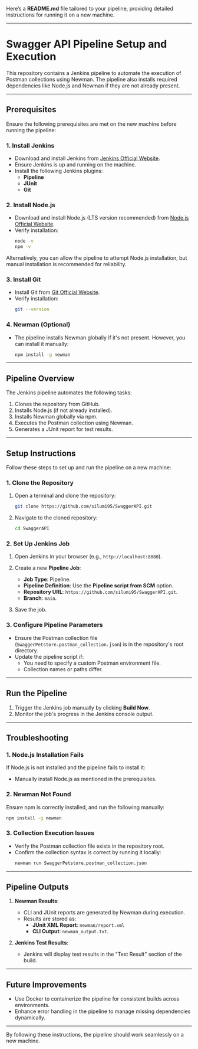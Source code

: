 Here’s a **README.md** file tailored to your pipeline, providing detailed instructions for running it on a new machine. 

---

# **Swagger API Pipeline Setup and Execution**

This repository contains a Jenkins pipeline to automate the execution of Postman collections using Newman. The pipeline also installs required dependencies like Node.js and Newman if they are not already present.

---

## **Prerequisites**

Ensure the following prerequisites are met on the new machine before running the pipeline:

### **1. Install Jenkins**
- Download and install Jenkins from [Jenkins Official Website](https://www.jenkins.io/download/).
- Ensure Jenkins is up and running on the machine.
- Install the following Jenkins plugins:
  - **Pipeline**
  - **JUnit**
  - **Git**

### **2. Install Node.js**
- Download and install Node.js (LTS version recommended) from [Node.js Official Website](https://nodejs.org/).
- Verify installation:
  ```bash
  node -v
  npm -v
  ```

Alternatively, you can allow the pipeline to attempt Node.js installation, but manual installation is recommended for reliability.

### **3. Install Git**
- Install Git from [Git Official Website](https://git-scm.com/).
- Verify installation:
  ```bash
  git --version
  ```

### **4. Newman (Optional)**
- The pipeline installs Newman globally if it's not present. However, you can install it manually:
  ```bash
  npm install -g newman
  ```

---

## **Pipeline Overview**

The Jenkins pipeline automates the following tasks:
1. Clones the repository from GitHub.
2. Installs Node.js (if not already installed).
3. Installs Newman globally via npm.
4. Executes the Postman collection using Newman.
5. Generates a JUnit report for test results.

---

## **Setup Instructions**

Follow these steps to set up and run the pipeline on a new machine:

### **1. Clone the Repository**
1. Open a terminal and clone the repository:
   ```bash
   git clone https://github.com/silumi95/SwaggerAPI.git
   ```
2. Navigate to the cloned repository:
   ```bash
   cd SwaggerAPI
   ```

### **2. Set Up Jenkins Job**
1. Open Jenkins in your browser (e.g., `http://localhost:8080`).
2. Create a new **Pipeline Job**:
   - **Job Type**: Pipeline.
   - **Pipeline Definition**: Use the **Pipeline script from SCM** option.
   - **Repository URL**: `https://github.com/silumi95/SwaggerAPI.git`.
   - **Branch**: `main`.

3. Save the job.

### **3. Configure Pipeline Parameters**
- Ensure the Postman collection file (`SwaggerPetstore.postman_collection.json`) is in the repository's root directory.
- Update the pipeline script if:
  - You need to specify a custom Postman environment file.
  - Collection names or paths differ.

---

## **Run the Pipeline**

1. Trigger the Jenkins job manually by clicking **Build Now**.
2. Monitor the job's progress in the Jenkins console output.

---

## **Troubleshooting**

### **1. Node.js Installation Fails**
If Node.js is not installed and the pipeline fails to install it:
- Manually install Node.js as mentioned in the prerequisites.

### **2. Newman Not Found**
Ensure npm is correctly installed, and run the following manually:
```bash
npm install -g newman
```

### **3. Collection Execution Issues**
- Verify the Postman collection file exists in the repository root.
- Confirm the collection syntax is correct by running it locally:
  ```bash
  newman run SwaggerPetstore.postman_collection.json
  ```

---

## **Pipeline Outputs**

1. **Newman Results**:
   - CLI and JUnit reports are generated by Newman during execution.
   - Results are stored as:
     - **JUnit XML Report**: `newman/report.xml`
     - **CLI Output**: `newman_output.txt`.

2. **Jenkins Test Results**:
   - Jenkins will display test results in the "Test Result" section of the build.

---

## **Future Improvements**

- Use Docker to containerize the pipeline for consistent builds across environments.
- Enhance error handling in the pipeline to manage missing dependencies dynamically.

---

By following these instructions, the pipeline should work seamlessly on a new machine.
